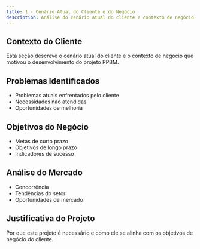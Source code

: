 ```yaml
---
title: 1 - Cenário Atual do Cliente e do Negócio
description: Análise do cenário atual do cliente e contexto de negócio do projeto PPBM.
---
```


## Contexto do Cliente

Esta seção descreve o cenário atual do cliente e o contexto de negócio que motivou o desenvolvimento do projeto PPBM.

## Problemas Identificados

- Problemas atuais enfrentados pelo cliente
- Necessidades não atendidas
- Oportunidades de melhoria

## Objetivos do Negócio

- Metas de curto prazo
- Objetivos de longo prazo
- Indicadores de sucesso

## Análise do Mercado

- Concorrência
- Tendências do setor
- Oportunidades de mercado

## Justificativa do Projeto

Por que este projeto é necessário e como ele se alinha com os objetivos de negócio do cliente.
